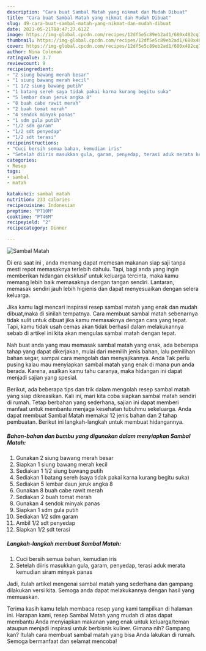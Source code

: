 ```yaml
---
description: "Cara buat Sambal Matah yang nikmat dan Mudah Dibuat"
title: "Cara buat Sambal Matah yang nikmat dan Mudah Dibuat"
slug: 49-cara-buat-sambal-matah-yang-nikmat-dan-mudah-dibuat
date: 2021-05-21T08:47:27.612Z
image: https://img-global.cpcdn.com/recipes/12df5e5c89eb2ad1/680x482cq70/sambal-matah-foto-resep-utama.jpg
thumbnail: https://img-global.cpcdn.com/recipes/12df5e5c89eb2ad1/680x482cq70/sambal-matah-foto-resep-utama.jpg
cover: https://img-global.cpcdn.com/recipes/12df5e5c89eb2ad1/680x482cq70/sambal-matah-foto-resep-utama.jpg
author: Nina Coleman
ratingvalue: 3.7
reviewcount: 9
recipeingredient:
- "2 siung bawang merah besar"
- "1 siung bawang merah kecil"
- "1 1/2 siung bawang putih"
- "1 batang sereh saya tidak pakai karna kurang begitu suka"
- "5 lembar daun jeruk angka 8"
- "8 buah cabe rawit merah"
- "2 buah tomat merah"
- "4 sendok minyak panas"
- "1 sdm gula putih"
- "1/2 sdm garam"
- "1/2 sdt penyedap"
- "1/2 sdt terasi"
recipeinstructions:
- "Cuci bersih semua bahan, kemudian iris"
- "Setelah diiris masukkan gula, garam, penyedap, terasi aduk merata kemudian siram minyak panas"
categories:
- Resep
tags:
- sambal
- matah

katakunci: sambal matah 
nutrition: 233 calories
recipecuisine: Indonesian
preptime: "PT10M"
cooktime: "PT46M"
recipeyield: "2"
recipecategory: Dinner

---
```



![Sambal Matah](https://img-global.cpcdn.com/recipes/12df5e5c89eb2ad1/680x482cq70/sambal-matah-foto-resep-utama.jpg)

Di era  saat ini , anda memang dapat memesan makanan siap saji tanpa mesti repot memasaknya terlebih dahulu. Tapi, bagi anda yang ingin memberikan hidangan eksklusif untuk keluarga tercinta, maka kamu memang lebih baik memasaknya dengan tangan sendiri. Lantaran, memasak sendiri jauh lebih higienis dan dapat menyesuaikan dengan selera keluarga.

Jika kamu lagi mencari inspirasi resep sambal matah yang enak dan mudah dibuat,maka di sinilah tempatnya. Cara membuat sambal matah  sebenarnya tidak sulit untuk dibuat jika kamu memasaknya dengan cara yang tepat. Tapi, kamu tidak usah cemas akan tidak berhasil dalam melakukannya 
sebab di artikel ini kita akan mengulas sambal matah dengan tepat.  



Nah buat anda yang mau memasak sambal matah yang enak, ada beberapa tahap yang dapat dikerjakan, mulai dari memilih jenis bahan, lalu pemilihan bahan segar, sampai cara mengolah dan menyajikannya. Anda Tak perlu pusing kalau mau menyiapkan sambal matah yang enak di mana pun anda berada. Karena, asalkan kamu  tahu caranya, maka hidangan ini dapat menjadi sajian yang spesial.

Berikut, ada beberapa tips dan trik dalam mengolah resep sambal matah yang siap dikreasikan. Kali ini, mari kita coba siapkan sambal matah sendiri di rumah. Tetap berbahan yang sederhana, sajian ini dapat memberi manfaat untuk membantu menjaga kesehatan tubuhmu sekeluarga. Anda dapat membuat Sambal Matah memakai 12 jenis bahan dan 2 tahap pembuatan. Berikut ini langkah-langkah untuk membuat hidangannya.

<!--inarticleads1-->

##### Bahan-bahan dan bumbu yang digunakan dalam menyiapkan Sambal Matah:

1. Gunakan 2 siung bawang merah besar
1. Siapkan 1 siung bawang merah kecil
1. Sediakan 1 1/2 siung bawang putih
1. Sediakan 1 batang sereh (saya tidak pakai karna kurang begitu suka)
1. Sediakan 5 lembar daun jeruk angka 8
1. Gunakan 8 buah cabe rawit merah
1. Sediakan 2 buah tomat merah
1. Gunakan 4 sendok minyak panas
1. Siapkan 1 sdm gula putih
1. Sediakan 1/2 sdm garam
1. Ambil 1/2 sdt penyedap
1. Siapkan 1/2 sdt terasi




<!--inarticleads2-->

##### Langkah-langkah membuat Sambal Matah:

1. Cuci bersih semua bahan, kemudian iris
1. Setelah diiris masukkan gula, garam, penyedap, terasi aduk merata kemudian siram minyak panas




Jadi, itulah artikel mengenai  sambal matah  yang sederhana dan gampang dilakukan versi kita. Semoga anda dapat melakukannya dengan hasil yang memuaskan. 

Terima kasih kamu telah membaca resep yang kami tampilkan di halaman ini. Harapan kami, resep  Sambal Matah yang mudah di atas dapat membantu Anda menyiapkan makanan yang enak untuk keluarga/teman ataupun menjadi inspirasi untuk berbisnis kuliner. Gimana nih? Gampang kan? Itulah cara membuat sambal matah yang bisa Anda lakukan di rumah. Semoga bermanfaat dan selamat mencoba!

